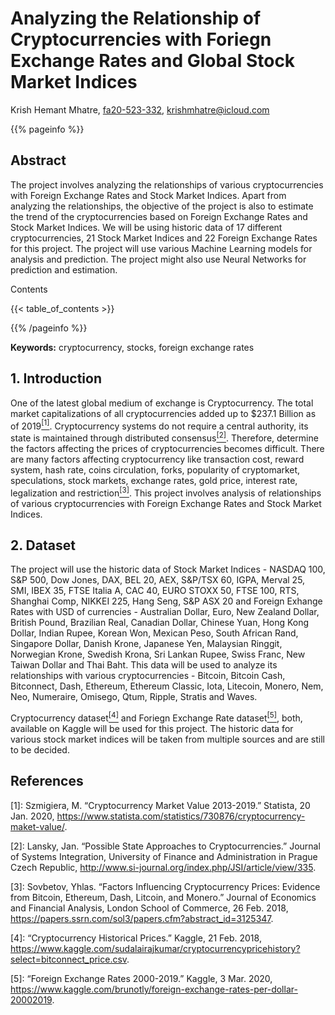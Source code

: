 # Analyzing the Relationship of Cryptocurrencies with Foriegn Exchange Rates and Global Stock Market Indices
Krish Hemant Mhatre, [fa20-523-332](https://github.com/cybertraining-dsc/fa20-523-332/), <krishmhatre@icloud.com>

{{% pageinfo %}}

## Abstract

The project involves analyzing the relationships of various cryptocurrencies with Foreign Exchange Rates and Stock Market Indices. Apart from analyzing the relationships, the objective of the project is also to estimate the trend of the cryptocurrencies based on Foreign Exchange Rates and Stock Market Indices. We will be using historic data of 17 different cryptocurrencies, 21 Stock Market Indices and 22 Foreign Exchange Rates for this project. The project will use various Machine Learning models for analysis and prediction. The project might also use Neural Networks for prediction and estimation. 

Contents

{{< table_of_contents >}}

{{% /pageinfo %}}

**Keywords:** cryptocurrency, stocks, foreign exchange rates

## 1. Introduction
One of the latest global medium of exchange is Cryptocurrency. The total market capitalizations of all cryptocurrencies added up to $237.1 Billion as of 2019[<sup>[1]</sup>](https://www.statista.com/statistics/730876/cryptocurrency-maket-value/#:~:text=Cryptocurrency%20market%20capitalization%202013%2D2019&text=The%20cumulative%20market%20capitalization%20of,below%2018%20billion%20U.S.%20dollars.). Cryptocurrency systems do not require a central authority, its state is maintained through distributed consensus[<sup>[2]</sup>](http://si-journal.org/index.php/JSI/article/viewFile/335/325). Therefore, determine the factors affecting the prices of cryptocurrencies becomes difficult. There are many factors affecting cryptocurrency like transaction cost, reward system, hash rate, coins circulation, forks, popularity of cryptomarket, speculations, stock markets, exchange rates, gold price, interest rate, legalization and restriction[<sup>[3]</sup>](https://papers.ssrn.com/sol3/papers.cfm?abstract_id=3125347). This project involves analysis of relationships of various cryptocurrencies with Foreign Exchange Rates and Stock Market Indices.

## 2. Dataset
The project will use the historic data of Stock Market Indices - NASDAQ 100, S&P 500, Dow Jones, DAX, BEL 20, AEX, S&P/TSX 60, IGPA, Merval 25, SMI, IBEX 35, FTSE Italia A, CAC 40, EURO STOXX 50, FTSE 100, RTS, Shanghai Comp, NIKKEI 225, Hang Seng, S&P ASX 20 and Foreign Exhange Rates with USD of currencies - Australian Dollar, Euro, New Zealand Dollar, British Pound, Brazilian Real, Canadian Dollar, Chinese Yuan, Hong Kong Dollar, Indian Rupee, Korean Won, Mexican Peso, South African Rand, Singapore Dollar, Danish Krone, Japanese Yen, Malaysian Ringgit, Norwegian Krone, Swedish Krona, Sri Lankan Rupee, Swiss Franc, New Taiwan Dollar and Thai Baht. This data will be used to analyze its relationships with various cryptocurrencies - Bitcoin, Bitcoin Cash, Bitconnect, Dash, Ethereum, Ethereum Classic, Iota, Litecoin, Monero, Nem, Neo, Numeraire, Omisego, Qtum, Ripple, Stratis and Waves.

Cryptocurrency dataset[<sup>[4]</sup>](https://www.kaggle.com/sudalairajkumar/cryptocurrencypricehistory?select=bitconnect_price.csv) and Foriegn Exchange Rate dataset[<sup>[5]</sup>](https://www.kaggle.com/brunotly/foreign-exchange-rates-per-dollar-20002019), both, available on Kaggle will be used for this project. The historic data for various stock market indices will be taken from multiple sources and are still to be decided. 


## References
[1]: Szmigiera, M. “Cryptocurrency Market Value 2013-2019.” Statista, 20 Jan. 2020, https://www.statista.com/statistics/730876/cryptocurrency-maket-value/. 

[2]: Lansky, Jan. “Possible State Approaches to Cryptocurrencies.” Journal of Systems Integration, University of Finance and Administration in Prague Czech Republic, http://www.si-journal.org/index.php/JSI/article/view/335. 

[3]: Sovbetov, Yhlas. “Factors Influencing Cryptocurrency Prices: Evidence from Bitcoin, Ethereum, Dash, Litcoin, and Monero.” Journal of Economics and Financial Analysis, London School of Commerce, 26 Feb. 2018, https://papers.ssrn.com/sol3/papers.cfm?abstract_id=3125347. 

[4]: “Cryptocurrency Historical Prices.” Kaggle, 21 Feb. 2018, https://www.kaggle.com/sudalairajkumar/cryptocurrencypricehistory?select=bitconnect_price.csv. 

[5]: “Foreign Exchange Rates 2000-2019.” Kaggle, 3 Mar. 2020, https://www.kaggle.com/brunotly/foreign-exchange-rates-per-dollar-20002019. 

